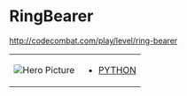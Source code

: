 # RingBearer 

http://codecombat.com/play/level/ring-bearer
<table>
<tr>
<td>

![Hero Picture](hero.png?raw=true "Hero Picture")

</td>
<td>
<ul>
<li>

[PYTHON](RingBearer.py)

</li>
</td>
</tr>
<table>